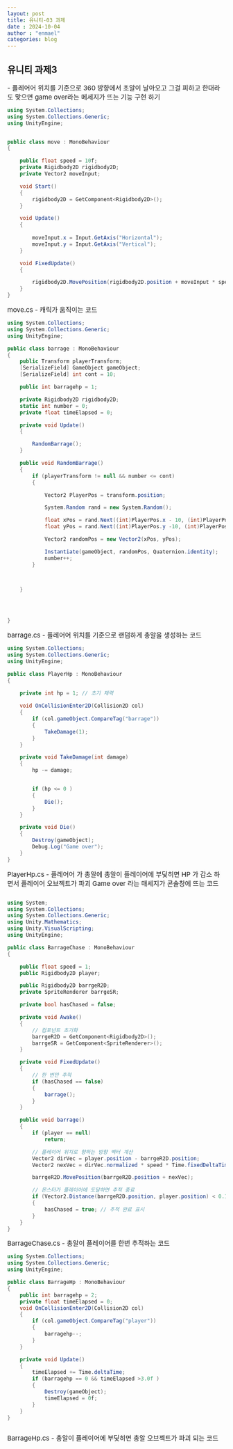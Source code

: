 ```yaml
---
layout: post
title: 유니티-03 과제 
date : 2024-10-04
author : "enmael"
categories: blog
---
```

<h2> 유니티 과제3 </h2>


<span style="font-size: 15px;">
 - 플레어어 위치를 기준으로 360 방향에서 초알이 날아오고 
</span>

<span style="font-size: 15px;">
 그걸 피하고 한대라도 맞으면 game over라는 메세지가 뜨는 기능 구현 하기
</span>

```csharp
using System.Collections;
using System.Collections.Generic;
using UnityEngine;


public class move : MonoBehaviour
{

    public float speed = 10f;
    private Rigidbody2D rigidbody2D;
    private Vector2 moveInput;

    void Start()
    {
        rigidbody2D = GetComponent<Rigidbody2D>(); 
    }

    void Update()
    {
      
        moveInput.x = Input.GetAxis("Horizontal");
        moveInput.y = Input.GetAxis("Vertical"); 
    }

    void FixedUpdate()
    {

        rigidbody2D.MovePosition(rigidbody2D.position + moveInput * speed * Time.fixedDeltaTime);
    }
}


```

<span style="font-size: 15px;">
 move.cs
</span>

<span style="font-size: 15px;">
 - 캐릭가 움직이는 코드 
</span>

```csharp
using System.Collections;
using System.Collections.Generic;
using UnityEngine;

public class barrage : MonoBehaviour
{
    public Transform playerTransform;
    [SerializeField] GameObject gameObject;
    [SerializeField] int cont = 10;

    public int barragehp = 1;

    private Rigidbody2D rigidbody2D;
    static int number = 0;
    private float timeElapsed = 0;  

    private void Update()
    {

        RandomBarrage();
    }

    public void RandomBarrage()
    {
        if (playerTransform != null && number <= cont)
        {

            Vector2 PlayerPos = transform.position;

            System.Random rand = new System.Random();

            float xPos = rand.Next((int)PlayerPos.x - 10, (int)PlayerPos.x + 10);
            float yPos = rand.Next((int)PlayerPos.y -10, (int)PlayerPos.y + 10);

            Vector2 randomPos = new Vector2(xPos, yPos);

            Instantiate(gameObject, randomPos, Quaternion.identity);
            number++;   
        }



    }


  

}

```

<span style="font-size: 15px;">
 barrage.cs
</span>

<span style="font-size: 15px;">
 - 플레어어 위치를 기준으로 랜덤하게 총알을 생성하는 코드 
</span>

```csharp
using System.Collections;
using System.Collections.Generic;
using UnityEngine;

public class PlayerHp : MonoBehaviour
{
    
    private int hp = 1; // 초기 체력

    void OnCollisionEnter2D(Collision2D col)
    {
        if (col.gameObject.CompareTag("barrage")) 
        {
            TakeDamage(1); 
        }
    }

    private void TakeDamage(int damage)
    {
        hp -= damage;


        if (hp <= 0 )
        {
            Die(); 
        }
    }

    private void Die()
    {
        Destroy(gameObject);
        Debug.Log("Game over");
    }
}

```

<span style="font-size: 15px;">
 PlayerHp.cs
</span>

<span style="font-size: 15px;">
 - 플레어어 가 총알에 총알이 플레이어에 부딪히면 HP 가 감소 하면서 플레이어 오브젝트가 파괴 Game over 라는 매세지가 콘솔창에 뜨는 코드
</span>

```csharp

using System;
using System.Collections;
using System.Collections.Generic;
using Unity.Mathematics;
using Unity.VisualScripting;
using UnityEngine;

public class BarrageChase : MonoBehaviour
{

    public float speed = 1;
    public Rigidbody2D player; 

    public Rigidbody2D barrgeR2D; 
    private SpriteRenderer barrgeSR; 

    private bool hasChased = false; 

    private void Awake()
    {
        // 컴포넌트 초기화
        barrgeR2D = GetComponent<Rigidbody2D>();
        barrgeSR = GetComponent<SpriteRenderer>();
    }

    private void FixedUpdate()
    {
        // 한 번만 추적
        if (hasChased == false)
        {
            barrage();
        }
    }

    public void barrage()
    {
        if (player == null)
            return;

        // 플레이어 위치로 향하는 방향 벡터 계산
        Vector2 dirVec = player.position - barrgeR2D.position;
        Vector2 nexVec = dirVec.normalized * speed * Time.fixedDeltaTime;

        barrgeR2D.MovePosition(barrgeR2D.position + nexVec);

        // 몬스터가 플레이어에 도달하면 추적 종료
        if (Vector2.Distance(barrgeR2D.position, player.position) < 0.1f)
        {
            hasChased = true; // 추적 완료 표시
        }
    }
}


```

<span style="font-size: 15px;">
  BarrageChase.cs
</span>

<span style="font-size: 15px;">
 - 총알이 플레이어를 한번 추적하는 코드
</span>


```csharp
using System.Collections;
using System.Collections.Generic;
using UnityEngine;

public class BarrageHp : MonoBehaviour
{
    public int barragehp = 2;
    private float timeElapsed = 0;
    void OnCollisionEnter2D(Collision2D col)
    {
        if (col.gameObject.CompareTag("player"))
        {
            barragehp--;
        }
    }

    private void Update()
    {
        timeElapsed += Time.deltaTime;
        if (barragehp == 0 && timeElapsed >3.0f )
        {
            Destroy(gameObject);
            timeElapsed = 0f;
        }
    }
}



```

<span style="font-size: 15px;">
  BarrageHp.cs
</span>

<span style="font-size: 15px;">
 - 총알이 플레이어에 부딪히면 총알 오브젝트가 파괴 되는 코드
</span>
